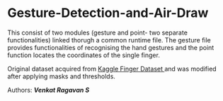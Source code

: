 # Gesture-Detection-and-Air-Draw
This consist of two modules (gesture and point- two separate functionalities) linked thorugh a common runtime file.
The gesture file provides functionalities of recognising the hand gestures and the point function locates the coordinates of the single finger.

Original dataset acquired from <a href="https://www.kaggle.com/koryakinp/fingers"> Kaggle Finger Dataset </a> and was modified after applying masks and thresholds. 


Authors: <b><i>Venkat Ragavan S </i></b>

